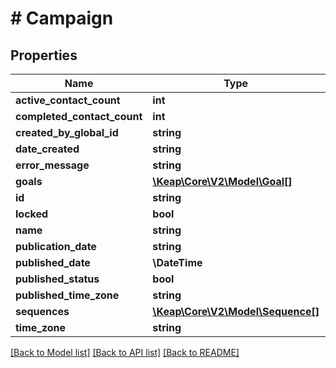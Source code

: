 # # Campaign

## Properties

Name | Type | Description | Notes
------------ | ------------- | ------------- | -------------
**active_contact_count** | **int** |  | [optional]
**completed_contact_count** | **int** |  | [optional]
**created_by_global_id** | **string** |  | [optional]
**date_created** | **string** |  | [optional]
**error_message** | **string** |  | [optional]
**goals** | [**\Keap\Core\V2\Model\Goal[]**](Goal.md) |  | [optional]
**id** | **string** |  | [optional]
**locked** | **bool** |  | [optional]
**name** | **string** |  | [optional]
**publication_date** | **string** |  | [optional]
**published_date** | **\DateTime** |  | [optional]
**published_status** | **bool** |  | [optional]
**published_time_zone** | **string** |  | [optional]
**sequences** | [**\Keap\Core\V2\Model\Sequence[]**](Sequence.md) |  | [optional]
**time_zone** | **string** |  | [optional]

[[Back to Model list]](../../README.md#models) [[Back to API list]](../../README.md#endpoints) [[Back to README]](../../README.md)
